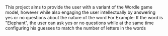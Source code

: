 This project aims to provide the user with a variant of the Wordle game model, however while also engaging the user intellectually by answering yes or no questions about the nature of the word
For Example:
If the word is "Elephant", the user can ask yes or no questions while at the same time configuring his guesses to match the number of letters in the words

